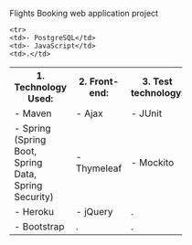 Flights Booking web application project

 <table style="width:60%">
  <tr>
    <th>1. Technology Used:</th>
    <th>2. Front-end:</th>
    <th>3. Test technology:</th>
  </tr>
  <tr>
    <td>- Maven</td>
    <td>- Ajax</td>
    <td>- JUnit</td>
  </tr>
  <tr>
    <td>- Spring (Spring Boot, Spring Data, Spring Security)</td>
    <td>- Thymeleaf</td>
    <td>- Mockito</td>
  </tr>
  
    <tr>
    <td>- PostgreSQL</td>
    <td>- JavaScript</td>
    <td>.</td>
  </tr>
  
<tr>
    <td>- Heroku</td>
    <td>- jQuery</td>
     <td>.</td>

  </tr>
  
  
<tr>
    <td>- Bootstrap</td>
    <td>.</td>
    <td>.</td>
  </tr>
  
</table> 

